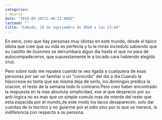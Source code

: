 ```yaml
---
categories:
- diario
date: "2010-09-18T21:48:12.000Z"
lastmod: ""
title: "Sábado, 18 de septiembre de 2010 a las 22:48"
---
```


En serio, creo que hay personas muy idiotas en este mundo, desde el tipico idiota que cree que su vida es perfecta y tu le miras incredulo sabiendo que su castillo de ilusiones se derrumbara algun dia hasta el que no para de autocompadecerse, que supuestamente le a tocado cara habiendo elegido cruz.

Pero sobre todo me repatea cuando te ves ligada a cualquiera de esas personas por ser un familiar o un "conocido" del dia a dia.Cuando la hipocresia es tanta que asi misma deja de serlo, los domingos predica la oracion, el resto de la semana todo lo contrario.Pero creo haber encontrado la respuesta en la mas absoluta simplicidad, ese al que desprecio por su anti-logica no es mas que un simple cumulo mas de mierda del resto que esta espacida por el mundo,de este modo los lacos desaparecen, solo dar cuentas de lo tecnico y no guiarme por el odio sino por lo que se merece, la indiferencia con respecto a su persona.